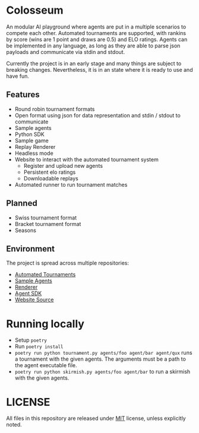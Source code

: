 # Colosseum

An modular AI playground where agents are put in a multiple scenarios to
compete each other. Automated tournaments are supported, with rankins by score
(wins are 1 point and draws are 0.5) and ELO ratings. Agents can be implemented
in any language, as long as they are able to parse json payloads and
communicate via stdin and stdout.

Currently the project is in an early stage and many things are subject to
breaking changes. Nevertheless, it is in an state where it is ready to use
and have fun.

## Features

- Round robin tournament formats
- Open format using json for data representation and stdin / stdout to communicate
- Sample agents
- Python SDK
- Sample game
- Replay Renderer
- Headless mode
- Website to interact with the automated tournament system
  - Register and upload new agents
  - Persistent elo ratings
  - Downloadable replays
- Automated runner to run tournament matches

## Planned

- Swiss tournament format
- Bracket tournament format
- Seasons

## Environment

The project is spread across multiple repositories:
- [Automated Tournaments](https://github.com/h3nnn4n/colosseum)
- [Sample Agents](https://github.com/h3nnn4n/colosseum_agents)
- [Renderer](https://github.com/h3nnn4n/colosseum_renderer)
- [Agent SDK](https://github.com/h3nnn4n/colosseum_sdk)
- [Website Source](https://github.com/h3nnn4n/colosseum_website)

# Running locally

- Setup `poetry`
- Run `poetry install`
- `poetry run python tournament.py agents/foo agent/bar agent/qux` runs a
  tournament with the given agents. The arguments must be a path to the agent
  executable file.
- `poetry run python skirmish.py agents/foo agent/bar` to run a skirmish with
  the given agents.

# LICENSE

All files in this repository are released under [MIT](LICENSE) license, unless
explicitly noted.
